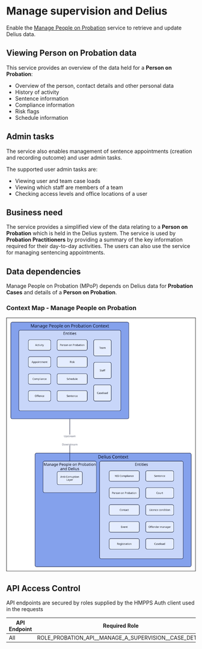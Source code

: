 # Manage supervision and Delius

Enable the [Manage People on Probation](https://github.com/ministryofjustice/hmpps-manage-people-on-probation-ui)
service to retrieve and update Delius data.

## Viewing Person on Probation data

This service provides an overview of the data held for a **Person on Probation**:

* Overview of the person, contact details and other personal data
* History of activity
* Sentence information
* Compliance information
* Risk flags
* Schedule information

## Admin tasks

The service also enables management of sentence appointments (creation and recording outcome) and user admin tasks.

The supported user admin tasks are:

* Viewing user and team case loads
* Viewing which staff are members of a team
* Checking access levels and office locations of a user


## Business need
The service provides a simplified view of the data relating to a **Person on Probation** which is held in the Delius system. The service is used by **Probation Practitioners** by providing a summary of the key information required for their day-to-day activities. The users can also use the service for managing sentencing appointments.
 

## Data dependencies
Manage People on Probation (MPoP) depends on Delius data for **Probation Cases** and details of a **Person on Probation**.

### Context Map - Manage People on Probation

![](../../doc/tech-docs/source/images/mpop-context-map.svg)

## API Access Control

API endpoints are secured by roles supplied by the HMPPS Auth client used in
the requests

| API Endpoint | Required Role                                            |
|--------------|----------------------------------------------------------|
| All          | ROLE_PROBATION\_API_\_MANAGE_A_SUPERVISION_\_CASE_DETAIL |